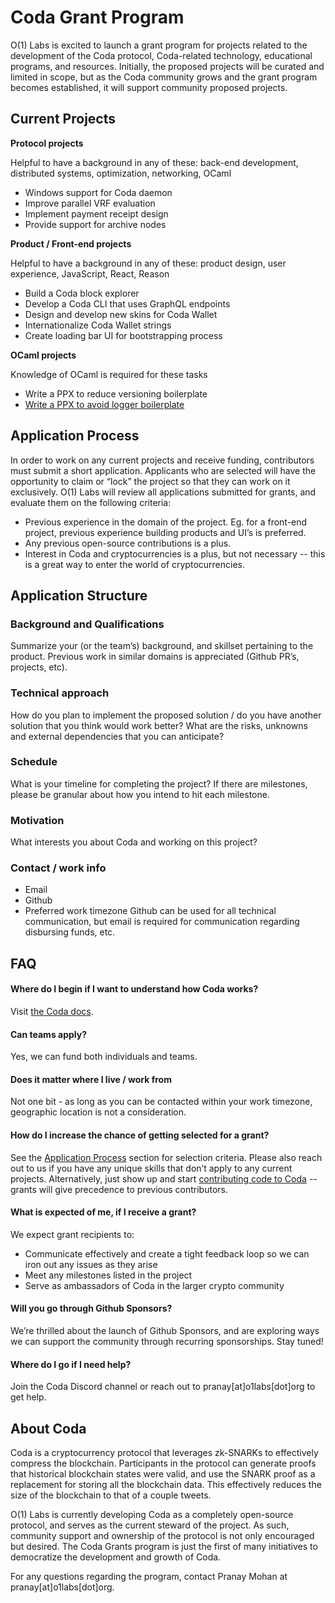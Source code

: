 # Coda Grant Program

O(1) Labs is excited to launch a grant program for projects related to the development of the Coda protocol, Coda-related technology, educational programs, and resources. Initially, the proposed projects will be curated and limited in scope, but as the Coda community grows and the grant program becomes established, it will support community proposed projects.

## Current Projects

**Protocol projects**

Helpful to have a background in any of these: back-end development, distributed systems, optimization, networking, OCaml

- Windows support for Coda daemon
- Improve parallel VRF evaluation
- Implement payment receipt design
- Provide support for archive nodes

**Product / Front-end projects**

Helpful to have a background in any of these: product design, user experience, JavaScript, React, Reason

- Build a Coda block explorer
- Develop a Coda CLI that uses GraphQL endpoints
- Design and develop new skins for Coda Wallet
- Internationalize Coda Wallet strings
- Create loading bar UI for bootstrapping process

**OCaml projects**

Knowledge of OCaml is required for these tasks

- Write a PPX to reduce versioning boilerplate
- [Write a PPX to avoid logger boilerplate](https://github.com/CodaProtocol/coda-grants/blob/master/projects/logging-ppx.md)

## Application Process

In order to work on any current projects and receive funding, contributors must submit a short application. Applicants who are selected will have the opportunity to claim or “lock” the project so that they can work on it exclusively.
O(1) Labs will review all applications submitted for grants, and evaluate them on the following criteria:
- Previous experience in the domain of the project. Eg. for a front-end project, previous experience building products and UI’s is preferred.
- Any previous open-source contributions is a plus.
- Interest in Coda and cryptocurrencies is a plus, but not necessary -- this is a great way to enter the world of cryptocurrencies.

## Application Structure

### Background and Qualifications
Summarize your (or the team’s) background, and skillset pertaining to the product. Previous work in similar domains is appreciated (Github PR’s, projects, etc).

### Technical approach
How do you plan to implement the proposed solution / do you have another solution that you think would work better? What are the risks, unknowns and external dependencies that you can anticipate?

### Schedule
What is your timeline for completing the project? If there are milestones, please be granular about how you intend to hit each milestone.

### Motivation
What interests you about Coda and working on this project?

### Contact / work info
- Email
- Github
- Preferred work timezone
Github can be used for all technical communication, but email is required for communication regarding disbursing funds, etc.

## FAQ

#### Where do I begin if I want to understand how Coda works?
Visit [the Coda docs](https://codaprotocol.com/docs).
#### Can teams apply?
Yes, we can fund both individuals and teams.
#### Does it matter where I live / work from
Not one bit - as long as you can be contacted within your work timezone, geographic location is not a consideration.
#### How do I increase the chance of getting selected for a grant?
See the [Application Process](#application-process) section for selection criteria. Please also reach out to us if you have any unique skills that don’t apply to any current projects.
Alternatively, just show up and start [contributing code to Coda](https://github.com/CodaProtocol/coda) -- grants will give precedence to previous contributors.
#### What is expected of me, if I receive a grant?
We expect grant recipients to:

- Communicate effectively and create a tight feedback loop so we can iron out any issues as they arise
- Meet any milestones listed in the project
- Serve as ambassadors of Coda in the larger crypto community
#### Will you go through Github Sponsors?
We’re thrilled about the launch of Github Sponsors, and are exploring ways we can support the community through recurring sponsorships. Stay tuned!
#### Where do I go if I need help?
Join the Coda Discord channel or reach out to pranay[at]o1labs[dot]org to get help.

## About Coda

Coda is a cryptocurrency protocol that leverages zk-SNARKs to effectively compress the blockchain. Participants in the protocol can generate proofs that historical blockchain states were valid, and use the SNARK proof as a replacement for storing all the blockchain data. This effectively reduces the size of the blockchain to that of a couple tweets.

O(1) Labs is currently developing Coda as a completely open-source protocol, and serves as the current steward of the project. As such, community support and ownership of the protocol is not only encouraged but desired. The Coda Grants program is just the first of many initiatives to democratize the development and growth of Coda.

For any questions regarding the program, contact Pranay Mohan at pranay[at]o1labs[dot]org.